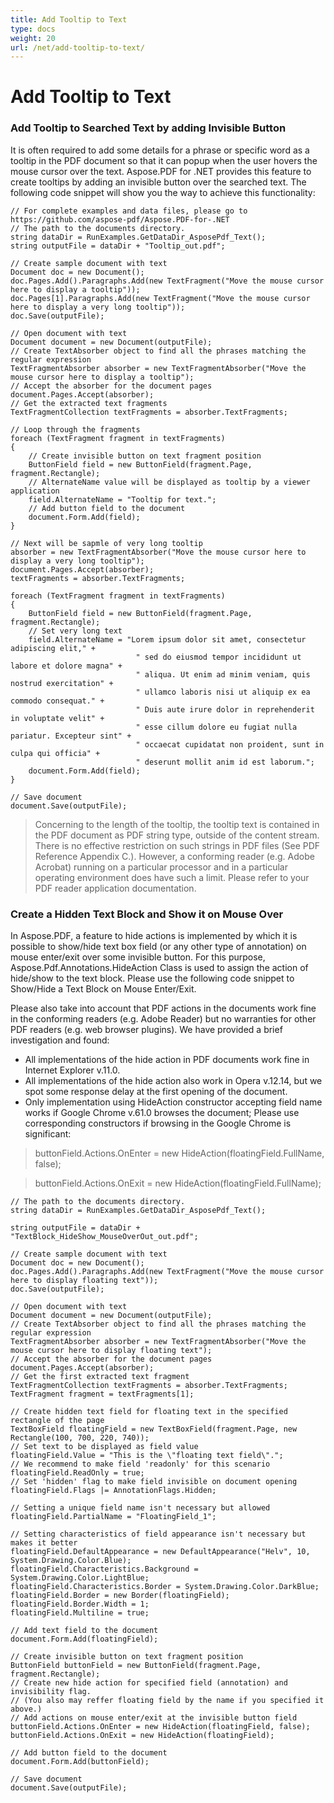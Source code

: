 ```yaml
---
title: Add Tooltip to Text
type: docs
weight: 20
url: /net/add-tooltip-to-text/
---
```

# Add Tooltip to Text

### Add Tooltip to Searched Text by adding Invisible Button
It is often required to add some details for a phrase or specific word as a tooltip in the PDF document so that it can popup when the user hovers the mouse cursor over the text. Aspose.PDF for .NET provides this feature to create tooltips by adding an invisible button over the searched text. The following code snippet will show you the way to achieve this functionality:
```
// For complete examples and data files, please go to https://github.com/aspose-pdf/Aspose.PDF-for-.NET
// The path to the documents directory.
string dataDir = RunExamples.GetDataDir_AsposePdf_Text();
string outputFile = dataDir + "Tooltip_out.pdf";

// Create sample document with text
Document doc = new Document();
doc.Pages.Add().Paragraphs.Add(new TextFragment("Move the mouse cursor here to display a tooltip"));
doc.Pages[1].Paragraphs.Add(new TextFragment("Move the mouse cursor here to display a very long tooltip"));
doc.Save(outputFile);

// Open document with text
Document document = new Document(outputFile);
// Create TextAbsorber object to find all the phrases matching the regular expression
TextFragmentAbsorber absorber = new TextFragmentAbsorber("Move the mouse cursor here to display a tooltip");
// Accept the absorber for the document pages
document.Pages.Accept(absorber);
// Get the extracted text fragments
TextFragmentCollection textFragments = absorber.TextFragments;

// Loop through the fragments
foreach (TextFragment fragment in textFragments)
{
    // Create invisible button on text fragment position
    ButtonField field = new ButtonField(fragment.Page, fragment.Rectangle);
    // AlternateName value will be displayed as tooltip by a viewer application
    field.AlternateName = "Tooltip for text.";
    // Add button field to the document
    document.Form.Add(field);
}

// Next will be sapmle of very long tooltip
absorber = new TextFragmentAbsorber("Move the mouse cursor here to display a very long tooltip");
document.Pages.Accept(absorber);
textFragments = absorber.TextFragments;

foreach (TextFragment fragment in textFragments)
{
    ButtonField field = new ButtonField(fragment.Page, fragment.Rectangle);
    // Set very long text
    field.AlternateName = "Lorem ipsum dolor sit amet, consectetur adipiscing elit," +
                            " sed do eiusmod tempor incididunt ut labore et dolore magna" +
                            " aliqua. Ut enim ad minim veniam, quis nostrud exercitation" +
                            " ullamco laboris nisi ut aliquip ex ea commodo consequat." +
                            " Duis aute irure dolor in reprehenderit in voluptate velit" +
                            " esse cillum dolore eu fugiat nulla pariatur. Excepteur sint" +
                            " occaecat cupidatat non proident, sunt in culpa qui officia" +
                            " deserunt mollit anim id est laborum.";
    document.Form.Add(field);
}

// Save document
document.Save(outputFile);
```
>Concerning to the length of the tooltip, the tooltip text is contained in the PDF document as PDF string type, outside of the content stream. There is no effective restriction on such strings in PDF files (See PDF Reference Appendix C.). However, a conforming reader (e.g. Adobe Acrobat) running on a particular processor and in a particular operating environment does have such a limit. Please refer to your PDF reader application documentation.

### Create a Hidden Text Block and Show it on Mouse Over
In Aspose.PDF, a feature to hide actions is implemented by which it is possible to show/hide text box field (or any other type of annotation) on mouse enter/exit over some invisible button. For this purpose, Aspose.Pdf.Annotations.HideAction Class is used to assign the action of hide/show to the text block. Please use the following code snippet to Show/Hide a Text Block on Mouse Enter/Exit.

Please also take into account that PDF actions in the documents work fine in the conforming readers (e.g. Adobe Reader) but no warranties for other PDF readers (e.g. web browser plugins). We have provided a brief investigation and found:

- All implementations of the hide action in PDF documents work fine in Internet Explorer v.11.0.
- All implementations of the hide action also work in Opera v.12.14, but we spot some response delay at the first opening of the document.
- Only implementation using HideAction constructor accepting field name works if Google Chrome v.61.0 browses the document; Please use corresponding constructors if browsing in the Google Chrome is significant:

>buttonField.Actions.OnEnter = new HideAction(floatingField.FullName, false);

>buttonField.Actions.OnExit = new HideAction(floatingField.FullName);

```// For complete examples and data files, please go to https://github.com/aspose-pdf/Aspose.PDF-for-.NET
// The path to the documents directory.
string dataDir = RunExamples.GetDataDir_AsposePdf_Text();

string outputFile = dataDir + "TextBlock_HideShow_MouseOverOut_out.pdf";

// Create sample document with text
Document doc = new Document();
doc.Pages.Add().Paragraphs.Add(new TextFragment("Move the mouse cursor here to display floating text"));
doc.Save(outputFile);

// Open document with text
Document document = new Document(outputFile);
// Create TextAbsorber object to find all the phrases matching the regular expression
TextFragmentAbsorber absorber = new TextFragmentAbsorber("Move the mouse cursor here to display floating text");
// Accept the absorber for the document pages
document.Pages.Accept(absorber);
// Get the first extracted text fragment
TextFragmentCollection textFragments = absorber.TextFragments;
TextFragment fragment = textFragments[1];

// Create hidden text field for floating text in the specified rectangle of the page
TextBoxField floatingField = new TextBoxField(fragment.Page, new Rectangle(100, 700, 220, 740));
// Set text to be displayed as field value
floatingField.Value = "This is the \"floating text field\".";
// We recommend to make field 'readonly' for this scenario
floatingField.ReadOnly = true;
// Set 'hidden' flag to make field invisible on document opening
floatingField.Flags |= AnnotationFlags.Hidden;

// Setting a unique field name isn't necessary but allowed
floatingField.PartialName = "FloatingField_1";

// Setting characteristics of field appearance isn't necessary but makes it better
floatingField.DefaultAppearance = new DefaultAppearance("Helv", 10, System.Drawing.Color.Blue);
floatingField.Characteristics.Background = System.Drawing.Color.LightBlue;
floatingField.Characteristics.Border = System.Drawing.Color.DarkBlue;
floatingField.Border = new Border(floatingField);
floatingField.Border.Width = 1;
floatingField.Multiline = true;

// Add text field to the document
document.Form.Add(floatingField);

// Create invisible button on text fragment position
ButtonField buttonField = new ButtonField(fragment.Page, fragment.Rectangle);
// Create new hide action for specified field (annotation) and invisibility flag.
// (You also may reffer floating field by the name if you specified it above.)
// Add actions on mouse enter/exit at the invisible button field
buttonField.Actions.OnEnter = new HideAction(floatingField, false);
buttonField.Actions.OnExit = new HideAction(floatingField);

// Add button field to the document
document.Form.Add(buttonField);

// Save document
document.Save(outputFile);
```